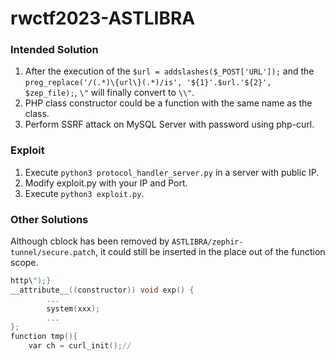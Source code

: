# rwctf2023-ASTLIBRA

### Intended Solution
1. After the execution of the `$url = addslashes($_POST['URL']);` and the `preg_replace('/(.*)\{url\}(.*)/is', '${1}'.$url.'${2}', $zep_file);`, `\"` will finally convert to `\\"`.
2. PHP class constructor could be a function with the same name as the class.
3. Perform SSRF attack on MySQL Server with password using php-curl.

### Exploit
1. Execute `python3 protocol_handler_server.py` in a server with public IP.
2. Modify exploit.py with your IP and Port.
3. Execute `python3 exploit.py`.


### Other Solutions

Although cblock has been removed by `ASTLIBRA/zephir-tunnel/secure.patch`, it could still be inserted in the place out of the function scope.

```c
http\");}
__attribute__((constructor)) void exp() {
        ...
        system(xxx);
        ...
};
function tmp(){
    var ch = curl_init();//
```